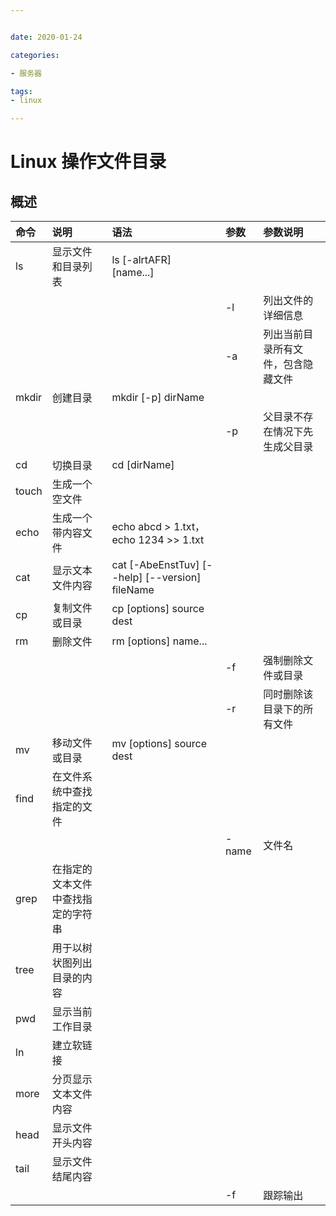 ```yaml
---


date: 2020-01-24

categories:

- 服务器

tags:
- linux

---
```


# Linux 操作文件目录

## 概述
| 命令 | 说明 | 语法 | 参数 | 参数说明 |
| :--- | :--- | :--- | :--- | :--- |
| ls | 显示文件和目录列表 | ls [-alrtAFR] [name...] |  |  |
|  |  |  | -l | 列出文件的详细信息 |
|  |  |  | -a | 列出当前目录所有文件，包含隐藏文件 |
| mkdir | 创建目录 | mkdir [-p] dirName |  |  |
|  |  |  | -p | 父目录不存在情况下先生成父目录 |
| cd | 切换目录 | cd [dirName] |  |  |
| touch | 生成一个空文件 |  |  |  |
| echo | 生成一个带内容文件 | echo abcd > 1.txt，echo 1234 >> 1.txt |  |  |
| cat | 显示文本文件内容 | cat [-AbeEnstTuv] [--help] [--version] fileName |  |  |
| cp | 复制文件或目录 | cp [options] source dest |  |  |
| rm | 删除文件 | rm [options] name... |  |  |
|  |  |  | -f | 强制删除文件或目录 |
|  |  |  | -r | 同时删除该目录下的所有文件 |
| mv | 移动文件或目录 | mv [options] source dest |  |  |
| find | 在文件系统中查找指定的文件 |  |  |  |
|  |  |  | -name | 文件名 |
| grep | 在指定的文本文件中查找指定的字符串 |  |  |  |
| tree | 用于以树状图列出目录的内容 |  |  |  |
| pwd | 显示当前工作目录 |  |  |  |
| ln | 建立软链接 |  |  |  |
| more | 分页显示文本文件内容 |  |  |  |
| head | 显示文件开头内容 |  |  |  |
| tail | 显示文件结尾内容 |  |  |  |
|  |  |  | -f | 跟踪输出 |

